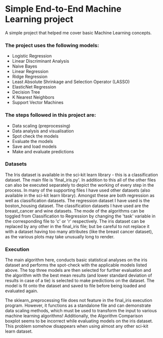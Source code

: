# Simple End-to-End Machine Learning project


A simple project that helped me cover basic Machine Learning concepts. 

### The project uses the following **models**:

 - Logistic Regression
 - Linear Discriminant Analysis
 - Naive Bayes 
 - Linear Regression
 - Ridge Regression
 - Least Absolute Shrinkage and Selection Operator (LASSO)
 - ElasticNet Regression
 - Decision Tree 
 - K Nearest Neighbors 
 - Support Vector Machines 
 

### **The steps followed in this project are**:
 
 - Data scaling (preprocessing)
 - Data analysis and visualisation
 - Spot check the models
 - Evaluate the models
 - Save and load models
 - Make and evaluate predictions
 
### Datasets 

The Iris dataset is available in the sci-kit learn library - this is a classification dataset. The main file is 'final_iris.py'. In addition to this all of the other files can also be executed separately to depict the working of every step in the process. In many of the supporting files I have used other datasets (also available in the sci-kit learn library). Amongst these are both regression as well as classification datasets. The regression dataset I have used is the boston_housing dataset. The classification datasets I have used are the breast_cancer and wine datasets. The mode of the algorithms can be toggled from Classification to Regression by changing the 'task' variable in the corresponding file to 'c' or 'r' respectively. The iris dataset can be replaced by any other in the final_iris file; but be careful to not replace it with a dataset having too many attributes (like the breast cancer dataset), as the various plots may take unusually long to render.
 
### Execution

The main algorithm here, conducts basic statistical analyses on the iris dataset and performs the spot-check with the applicable models listed above. The top three models are then selected for further evaluation and the algorithm with the best mean results (and lower standard deviation of results in case of a tie) is selected to make predictions on the dataset. The model is fit onto the dataset and saved to file before being loaded and evaluated again. 

The sklearn_preprocessing file does not feature in the final_iris execution program. However, it functions as a standalone file and can demonstrate data scaling methods, which must be used to transform the input to various machine learning algorithms! Additionally, the Algorithm Comparison boxplot seems to be incorrect while evaluating models on the iris dataset. This problem somehow disappears when using almost any other sci-kit learn dataset.
